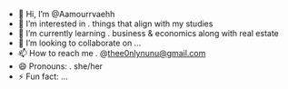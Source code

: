 - 👋 Hi, I’m @Aamourrvaehh
- 👀 I’m interested in . things that align with my studies
- 🌱 I’m currently learning . business & economics along with real estate
- 💞️ I’m looking to collaborate on ...
- 📫 How to reach me . @thee0nlynunu@gmail.com
- 😄 Pronouns: . she/her
- ⚡ Fun fact: ...

<!---
Aamourrvaehh/Aamourrvaehh is a ✨ special ✨ repository because its `README.md` (this file) appears on your GitHub profile.
You can click the Preview link to take a look at your changes.
--->
